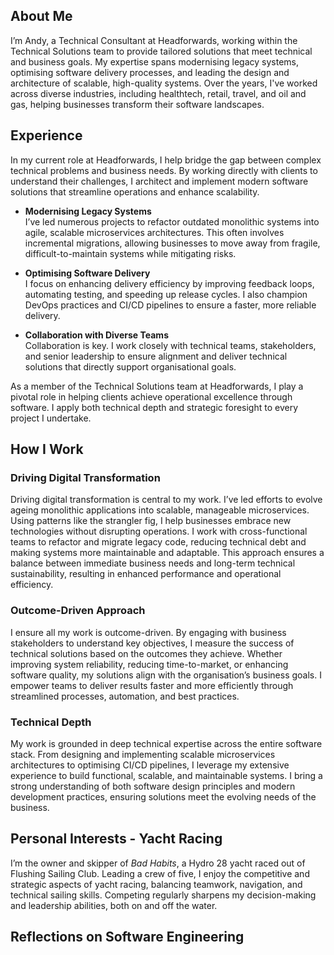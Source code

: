 ## About Me

I’m Andy, a Technical Consultant at Headforwards, working within the Technical Solutions team to provide tailored solutions that meet technical and business goals. My expertise spans modernising legacy systems, optimising software delivery processes, and leading the design and architecture of scalable, high-quality systems. Over the years, I've worked across diverse industries, including healthtech, retail, travel, and oil and gas, helping businesses transform their software landscapes.

## Experience

In my current role at Headforwards, I help bridge the gap between complex technical problems and business needs. By working directly with clients to understand their challenges, I architect and implement modern software solutions that streamline operations and enhance scalability.

- **Modernising Legacy Systems**\
  I’ve led numerous projects to refactor outdated monolithic systems into agile, scalable microservices architectures. This often involves incremental migrations, allowing businesses to move away from fragile, difficult-to-maintain systems while mitigating risks.

- **Optimising Software Delivery**\
  I focus on enhancing delivery efficiency by improving feedback loops, automating testing, and speeding up release cycles. I also champion DevOps practices and CI/CD pipelines to ensure a faster, more reliable delivery.

- **Collaboration with Diverse Teams**\
  Collaboration is key. I work closely with technical teams, stakeholders, and senior leadership to ensure alignment and deliver technical solutions that directly support organisational goals.

As a member of the Technical Solutions team at Headforwards, I play a pivotal role in helping clients achieve operational excellence through software. I apply both technical depth and strategic foresight to every project I undertake.

## How I Work

### Driving Digital Transformation

Driving digital transformation is central to my work. I’ve led efforts to evolve ageing monolithic applications into scalable, manageable microservices. Using patterns like the strangler fig, I help businesses embrace new technologies without disrupting operations. I work with cross-functional teams to refactor and migrate legacy code, reducing technical debt and making systems more maintainable and adaptable. This approach ensures a balance between immediate business needs and long-term technical sustainability, resulting in enhanced performance and operational efficiency.

### Outcome-Driven Approach

I ensure all my work is outcome-driven. By engaging with business stakeholders to understand key objectives, I measure the success of technical solutions based on the outcomes they achieve. Whether improving system reliability, reducing time-to-market, or enhancing software quality, my solutions align with the organisation’s business goals. I empower teams to deliver results faster and more efficiently through streamlined processes, automation, and best practices.

### Technical Depth

My work is grounded in deep technical expertise across the entire software stack. From designing and implementing scalable microservices architectures to optimising CI/CD pipelines, I leverage my extensive experience to build functional, scalable, and maintainable systems. I bring a strong understanding of both software design principles and modern development practices, ensuring solutions meet the evolving needs of the business.

## Personal Interests - Yacht Racing

I’m the owner and skipper of _Bad Habits_, a Hydro 28 yacht raced out of Flushing Sailing Club. Leading a crew of five, I enjoy the competitive and strategic aspects of yacht racing, balancing teamwork, navigation, and technical sailing skills. Competing regularly sharpens my decision-making and leadership abilities, both on and off the water.

## Reflections on Software Engineering

<div class="article-container"></div>
